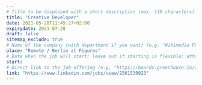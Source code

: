 ```yaml
---
# Title to be displayed with a short description (max. 110 characters)
title: "Creative Developer"
date: 2021-05-28T11:45:27+02:00
expirydate: 2021-07-28
draft: false
sitemap_exclude: true
# Name of the company (with department if you want) (e.g. "Wikimedia Foundation, Technology")
place: "Remote / Berlin at Figures"
# Date when the job will start; leave out if starting is flexible; afterwards the listing will disappear (date format "2020-02-02" YYYY-MM-DD)
start: 
# Direct link to the job offering (e.g. "https://boards.greenhouse.io/wikimedia/jobs/2083317?gh_src=fd611a951")
link: "https://www.linkedin.com/jobs/view/2561530023"
---
```

